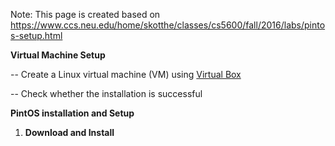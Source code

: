 Note: This page is created based on https://www.ccs.neu.edu/home/skotthe/classes/cs5600/fall/2016/labs/pintos-setup.html

**Virtual Machine Setup**

-- Create a Linux virtual machine (VM) using [Virtual Box](https://www.virtualbox.org/)

-- Check whether the installation is successful

**PintOS installation and Setup**

1. **Download and Install**
